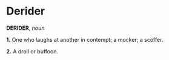 # Derider

**DERIDER**, _noun_

**1.** One who laughs at another in contempt; a mocker; a scoffer.

**2.** A droll or buffoon.